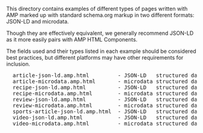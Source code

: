 This directory contains examples of different types of pages written with AMP
marked up with standard schema.org markup in two different formats: JSON-LD and
microdata.

Though they are effectively equivalent, we generally recommend JSON-LD as it
more easily pairs with AMP HTML Components.

The fields used and their types listed in each example should be considered best
practices, but different platforms may have other requirements for inclusion.

<pre>
  article-json-ld.amp.html         - JSON-LD   structured data markup format for Articles
  article-microdata.amp.html       - microdata structured data markup format for Articles
  recipe-json-ld.amp.html          - JSON-LD   structured data markup format for Recipes
  recipe-microdata.amp.html        - microdata structured data markup format for Recipes
  review-json-ld.amp.html          - JSON-LD   structured data markup format for Reviews
  review-microdata.amp.html        - microdata structured data markup format for Reviews
  sports-article-json-ld.amp.html  - JSON-LD   structured data markup format for SportsEvent Articles
  video-json-ld.amp.html           - JSON-LD   structured data markup format for Videos
  video-microdata.amp.html         - microdata structured data markup format for Videos
</pre>
